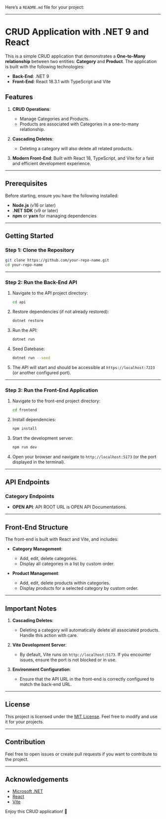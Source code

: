 ﻿Here’s a `README.md` file for your project: 

---

# CRUD Application with .NET 9 and React

This is a simple CRUD application that demonstrates a **One-to-Many relationship** between two entities: **Category** and **Product**. The application is built with the following technologies:

- **Back-End**: .NET 9
- **Front-End**: React 18.3.1 with TypeScript and Vite

## Features

1. **CRUD Operations**: 
   - Manage Categories and Products.
   - Products are associated with Categories in a one-to-many relationship.

2. **Cascading Deletes**:
   - Deleting a category will also delete all related products.

3. **Modern Front-End**: Built with React 18, TypeScript, and Vite for a fast and efficient development experience.

---

## Prerequisites

Before starting, ensure you have the following installed:

- **Node.js** (v16 or later)
- **.NET SDK** (v9 or later)
- **npm** or **yarn** for managing dependencies

---

## Getting Started

### Step 1: Clone the Repository

```bash
git clone https://github.com/your-repo-name.git
cd your-repo-name
```

---

### Step 2: Run the Back-End API

1. Navigate to the API project directory:
   ```bash
   cd api
   ```

2. Restore dependencies (if not already restored):
   ```bash
   dotnet restore
   ```

3. Run the API:
   ```bash
   dotnet run
   ```

4. Seed Datebase:
	```bash
	dotnet run --seed
	```

4. The API will start and should be accessible at `https://localhost:7223` (or another configured port).

---

### Step 3: Run the Front-End Application

1. Navigate to the front-end project directory:
   ```bash
   cd frontend
   ```

2. Install dependencies:
   ```bash
   npm install
   ```

3. Start the development server:
   ```bash
   npm run dev
   ```

4. Open your browser and navigate to `http://localhost:5173` (or the port displayed in the terminal).

---

## API Endpoints

### Category Endpoints
- **OPEN API**: API ROOT URL is OPEN API Documentations.
---

## Front-End Structure

The front-end is built with React and Vite, and includes:

- **Category Management**: 
  - Add, edit, delete categories.
  - Display all categories in a list by custom order.

- **Product Management**: 
  - Add, edit, delete products within categories.
  - Display products for a selected category by custom order.

---

## Important Notes

1. **Cascading Deletes**:
   - Deleting a category will automatically delete all associated products. Handle this action with care.

2. **Vite Development Server**:
   - By default, Vite runs on `http://localhost:5173`. If you encounter issues, ensure the port is not blocked or in use.

3. **Environment Configuration**:
   - Ensure that the API URL in the front-end is correctly configured to match the back-end URL.

---

## License

This project is licensed under the [MIT License](https://opensource.org/licenses/MIT). Feel free to modify and use it for your projects.

---

## Contribution

Feel free to open issues or create pull requests if you want to contribute to the project.

---

## Acknowledgements

- [Microsoft .NET](https://dotnet.microsoft.com/)
- [React](https://reactjs.org/)
- [Vite](https://vitejs.dev/)

Enjoy this CRUD application! 🎉